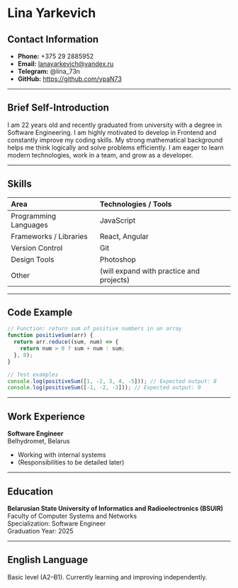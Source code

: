 # Lina Yarkevich

## Contact Information

- **Phone:** +375 29 2885952
- **Email:** lanayarkevich@yandex.ru
- **Telegram:** @lina_73n
- **GitHub:** https://github.com/ypaN73

---

## Brief Self-Introduction

I am 22 years old and recently graduated from university with a degree in Software Engineering. I am highly motivated to develop in Frontend and constantly improve my coding skills. My strong mathematical background helps me think logically and solve problems efficiently. I am eager to learn modern technologies, work in a team, and grow as a developer.

---

## Skills

| Area                   | Technologies / Tools                     |
| :--------------------- | :--------------------------------------- |
| Programming Languages  | JavaScript                               |
| Frameworks / Libraries | React, Angular                           |
| Version Control        | Git                                      |
| Design Tools           | Photoshop                                |
| Other                  | (will expand with practice and projects) |

---

## Code Example

```javascript
// Function: return sum of positive numbers in an array
function positiveSum(arr) {
  return arr.reduce((sum, num) => {
    return num > 0 ? sum + num : sum;
  }, 0);
}

// Test examples
console.log(positiveSum([1, -2, 3, 4, -5])); // Expected output: 8
console.log(positiveSum([-1, -2, -3])); // Expected output: 0
```

---

## Work Experience

**Software Engineer**  
Belhydromet, Belarus

- Working with internal systems
- (Responsibilities to be detailed later)

---

## Education

**Belarusian State University of Informatics and Radioelectronics (BSUIR)**  
Faculty of Computer Systems and Networks  
Specialization: Software Engineer  
Graduation Year: 2025

---

## English Language

Basic level (A2–B1). Currently learning and improving independently.
